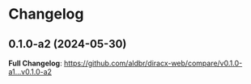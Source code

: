 # Changelog

## 0.1.0-a2 (2024-05-30)

**Full Changelog**: https://github.com/aldbr/diracx-web/compare/v0.1.0-a1...v0.1.0-a2
